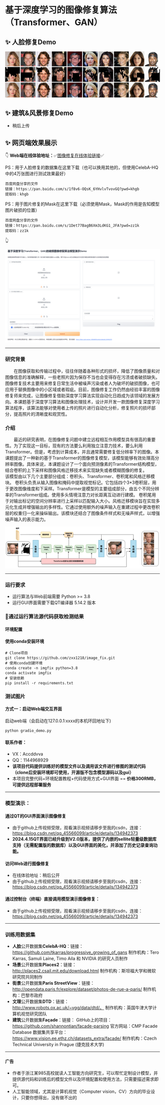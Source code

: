 # 基于深度学习的图像修复算法（Transformer、GAN）

## :sparkles: 人脸修复Demo

![csdn展示图](./show_img/csdn展示图.jpg)

## :sparkles: 建筑&风景修复Demo

- 稍后上传

## :sparkles: 网页端效果展示

👇
**Web端在线体验地址：**:white_check_mark:[图像修复在线体验链接](https://qh880639rv62.vicp.fun/):white_check_mark:

PS：用于人脸修复的数据集在这里下载（也可以换用其他的，但使用CelebA-HQ中的4万张图进行测试效果最好）

```
百度网盘分享的文件
链接：https://pan.baidu.com/s/1f8v6-OQsK_6YHvlvTvovGQ?pwd=khgb 
提取码：khgb
```

PS：用于图片修复的Mask在这里下载（必须使用Mask，Mask的作用是告知模型图片破损的位置）

```
百度网盘分享的文件
链接：https://pan.baidu.com/s/1Det77BagB6Xm3LdKG1_JFA?pwd=zz1k 
提取码：zz1k
```

👆

![csdn展示图](./show_img/gradio展示.png)

<hr>



### 研究背景

&emsp;&emsp;在图像获取和传输过程中，往往伴随着各种形式的损坏，降低了图像质量和对图像信息的准确解释，一些老照片因为保存不当也会变得存在污渍或者破损缺失。图像修复技术主要用来修复日常生活中被噪声污染或者人为破坏的破损图像，也可应用于替换图像中的小区域或者瑕疵。目前，图像修复工作仍然由经验丰富的图像修复师来完成，让图像修复借助深度学习算法实现自动化日趋成为该领域的发展方向。本课题基于深度学习算法和图像处理技术，设计并开发一款图像修复深度学习算法程序，该算法能够对使用者上传的照片进行自动化分析，修复照片的损坏部分，提高照片的清晰度和观赏性。

### 介绍

&emsp;&emsp;最近的研究表明，在图像修复问题中建立远程相互作用模型具有很高的重要性。为了实现这一目标，现有的方法要么利用独立注意力技术，要么利用Transformer。但是，考虑到计算成本，并且通常需要修复低分辨率下的图像。本课题提出了一种新的基于Transformer的图像修复模型，该模型能够有效处理高分辨率图像。具体来说，本课题设计了一个面向预测像素的Transformer结构模型，结合卷积的上下采样和图像风格迁移技术来实现缺失或者模糊图像的修复。
&emsp;&emsp;该模型由以下几个主要部分组成：卷积头、Transformer、卷积尾和风格迁移模块。 卷积头负责从输入图像和掩码中提取视觉标记。它包括四个3*3卷积层，用于更改图像维度和下采样。Transformer是模型的主要组成部分，由五个不同分辨率的Transformer组成。使用多头情境注意力对长距离互动进行建模。 卷积尾用于对输出标记的空间分辨率进行上采样以匹配输入大小。风格迁移模块旨在实现多元化生成并增强输出的多样性。它通过使用额外的噪声输入在重建过程中更改卷积层的权重归一化来操纵输出。该模块还结合了图像条件样式和无噪声样式，以增强噪声输入的表示能力。

![csdn展示图](./show_img/模型结构图.png)

<hr>



### 运行要求

- 运行算法与Web前端需要 Python >= 3.8
- 运行GUI界面需要下载QT编译器 5.14.2 版本

### 📌通过运行算法源代码获取检测结果

#### 环境配置

#### 使用conda安装环境

```
# Clone项目
git clone https://github.com/zxx1218/image_fix.git
# 使用conda创建环境
conda create -n imgfix python=3.8
conda activate imgfix 
# 安装依赖
pip install -r requirements.txt 
```

### 测试图片

#### 方式一：启动Web端交互界面

 启动web端（会启动在127.0.0.1:xxxx的本机环回地址下)

```
python gradio_demo.py
```

#### 联系作者：

- VX：Accddvva
- QQ：1144968929
- **该项目代码提供训练好的模型文件以及调用该文件进行修图的测试代码（clone后安装环境即可使用，开源版不包含模型源码以及gui）**
- 本项目完整代码+环境配置教程+代码使用方式+GUI界面 == **价格300RMB，可提供远程部署服务**

<hr>



### 模型演示：

#### 通过QT的GUI界面演示图像修复

- 由于github上传视频受限，观看演示视频请移步至我的csdn，连接：https://blog.csdn.net/qq_45566099/article/details/134942373
- **2024.4.15QT界面已经升级到V2.0版本，提供了内嵌的sellite轻量级数据库支持（无需配置版的数据库）以及GUI界面的美化，并添加了历史记录查询功能。**

#### 访问Web进行图像修复

- 在线体验地址：稍后公开
- 由于github上传视频受限，观看演示视频请移步至我的csdn，连接：https://blog.csdn.net/qq_45566099/article/details/134942373

#### 通过控制台（终端）直接调用模型演示图像修复：

- 由于github上传视频受限，观看演示视频请移步至我的csdn，连接：https://blog.csdn.net/qq_45566099/article/details/134942373

<hr>

### 训练用数据集

- **人脸**公开数据集**CelebA-HQ**：链接：https://github.com/tkarras/progressive_growing_of_gans
  制作机构：Tero Karras, Samuli Laine, Timo Aila 和 NVIDIA 的研究人员制作
- **场景**公开数据集**Places2**：链接：http://places2.csail.mit.edu/download.html
  制作机构：斯坦福大学和微软研究院共同制作
- **街景**公开数据集**Paris StreetView**：链接：http://opendata.paris.fr/explore/dataset/photos-de-rue-a-paris/
  制作机构：巴黎市政府
- **文理**公开数据集**DTD**：链接：http://www.robots.ox.ac.uk/~vgg/data/dtd/。
  制作机构：英国牛津大学计算机视觉研究团队
- **建筑**公开数据集**Façade**：链接：
  GitHub上的项目：https://github.com/shannontian/facade-parsing
  官方网站：CMP Facade Database
  数据集共享平台：https://www.vision.ee.ethz.ch/datasets_extra/facade/
  制作机构：Czech Technical University in Prague (捷克技术大学)

<hr>

#### 广告

- 作者于浙江某985高校就读人工智能方向研究生，可以帮忙定制设计模型，并提供源代码和训练后的模型文件以及环境配置和使用方法，只需要描述需求即可。
- 人工智能领域，尤其是计算机视觉（Computer vision，CV）方向的毕业设计，只要你想得出，没有做不出的
